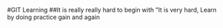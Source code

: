 #GIT Learning
##It is really really hard to begin with
"It is very hard,
Learn by doing practice gain and again
